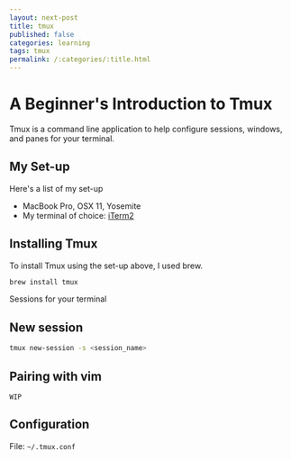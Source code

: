 ```yaml
---
layout: next-post
title: tmux
published: false
categories: learning
tags: tmux
permalink: /:categories/:title.html
---
```


# A Beginner's Introduction to Tmux

Tmux is a command line application to help configure sessions, windows, and panes for your terminal.

## My Set-up

Here's a list of my set-up

* MacBook Pro, OSX 11, Yosemite
* My terminal of choice: [iTerm2](https://www.iterm2.com/)

## Installing Tmux

To install Tmux using the set-up above, I used brew.

```bash
brew install tmux
```

Sessions for your terminal

## New session

```bash
tmux new-session -s <session_name>
```

## Pairing with vim

`WIP`

## Configuration

File: `~/.tmux.conf`
